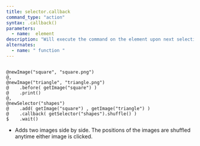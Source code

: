 ```yaml
---
title: selector.callback
command_type: "action"
syntax: .callback()
parameters:
  - name:  element 
description: "Will execute the command on the element upon next selection, or the function whenever selection happens."
alternates:
  - name: " function "
---
```


<!--more-->

<pre><code class="language-diff-javascript diff-highlight try-true">
@newImage("square", "square.png")
@,
@newImage("triangle", "triangle.png")
@    .before( getImage("square") )
@    .print()
@,
@newSelector("shapes")
@    .add( getImage("square") , getImage("triangle") )
@    .callback( getSelector("shapes").shuffle() )
$    .wait()
</code></pre>

+ Adds two images side by side. The positions of the images are shuffled anytime either image is clicked.		
